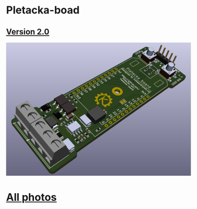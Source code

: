 # Pletacka-boad

## [Version 2.0](Pletacka-board-v2.0/README.md)

![Front](./Pletacka-board-v2.0/media/P0.png)
# [All photos](./Pletacka-board-v2.0/media/README.md)
